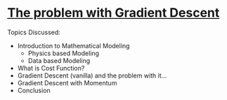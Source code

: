 # [The problem with Gradient Descent](https://www.youtube.com/watch?v=WjVKhXWOBfc&t=520s)

Topics Discussed:
- Introduction to Mathematical Modeling
    - Physics based Modeling
    - Data based Modeling
- What is Cost Function?
- Gradient Descent (vanilla) and the problem with it...
- Gradient Descent with Momentum
- Conclusion